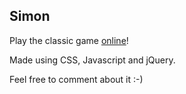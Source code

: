 ## **Simon**
Play the classic game [online](https://facucario.github.io/simon/)!

   Made using CSS, Javascript and jQuery.
   
   Feel free to comment about it :-)
